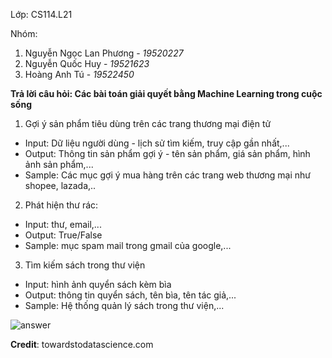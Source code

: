 Lớp: CS114.L21

Nhóm:
1. Nguyễn Ngọc Lan Phương - *19520227*
2. Nguyễn Quốc Huy - *19521623*
3. Hoàng Anh Tú - *19522450*

**Trả lời câu hỏi: Các bài toán giải quyết bằng Machine Learning trong cuộc sống**
1. Gợi ý sản phẩm tiêu dùng trên các trang thương mại điện tử
* Input: Dữ liệu người dùng - lịch sử tìm kiếm, truy cập gần nhất,...
* Output: Thông tin sản phẩm gợi ý - tên sản phẩm, giá sản phẩm, hình ảnh sản phẩm,...
* Sample: Các mục gợi ý mua hàng trên các trang web thương mại như shopee, lazada,..
2. Phát hiện thư rác:
* Input: thư, email,...
* Output: True/False
* Sample: mục spam mail trong gmail của google,...
3. Tìm kiếm sách trong thư viện
* Input: hình ảnh quyển sách kèm bìa
* Output: thông tin quyển sách, tên bìa, tên tác giả,...
* Sample: Hệ thống quản lý sách trong thư viện,...

![answer](https://user-images.githubusercontent.com/55471582/112790215-13151480-9089-11eb-841f-dbd0ecaddec0.jpg)


**Credit**: towardstodatascience.com

